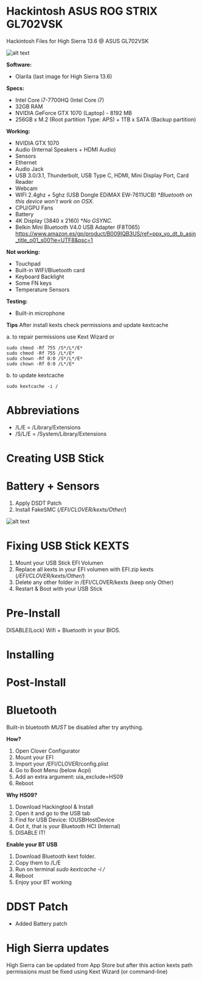 # Hackintosh ASUS ROG STRIX GL702VSK
Hackintosh Files for High Sierra 13.6 @ ASUS GL702VSK

![alt text](https://raw.githubusercontent.com/zubenelakrab/Hackintosh_ASUS_GL702VSK/master/About.jpeg)

**Software:**
* Olarila (last image for High Sierra 13.6)

**Specs:**
* Intel Core i7-7700HQ (Intel Core i7)
* 32GB RAM
* NVIDIA GeForce GTX 1070 (Laptop) - 8192 MB
* 256GB x M.2 (Root partition Type: APS) + 1TB x SATA (Backup partition)

**Working:**
* NVIDIA GTX 1070
* Audio (Internal Speakers + HDMI Audio)
* Sensors 
* Ethernet
* Audio Jack
* USB 3.0/3.1, Thunderbolt, USB Type C, HDMI, Mini Display Port, Card Reader
* Webcam
* WIFI 2.4ghz + 5ghz (USB Dongle EDiMAX EW-7611UCB) **Bluetooth on this device won't work on OSX.*
* CPU/GPU Fans
* Battery
* 4K Display (3840 x 2160) **No GSYNC.*
* Belkin Mini Bluetooth V4.0 USB Adapter (F8T065)
https://www.amazon.es/gp/product/B009IQB3US/ref=ppx_yo_dt_b_asin_title_o01_s00?ie=UTF8&psc=1

**Not working:**
* Touchpad
* Built-in WIFI/Bluetooth card
* Keyboard Backlight
* Some FN keys
* Temperature Sensors

**Testing:**
* Built-in microphone

**Tips**
After install kexts check permissions and update kextcache 

a. to repair permissions use Kext Wizard or 

```
sudo chmod -Rf 755 /S*/L*/E*
sudo chmod -Rf 755 /L*/E*
sudo chown -Rf 0:0 /S*/L*/E*
sudo chown -Rf 0:0 /L*/E*
```

b. to update kextcache

```
sudo kextcache -i /
```

# Abbreviations
* /L/E = /Library/Extensions
* /S/L/E = /System/Library/Extensions

# Creating USB Stick

# Battery + Sensors

1. Apply DSDT Patch 
2. Install FakeSMC (*/EFI/CLOVER/kexts/Other/*)

![alt text](https://raw.githubusercontent.com/zubenelakrab/Hackintosh_ASUS_GL702VSK/master/bat_sensors.jpeg)

# Fixing USB Stick KEXTS

1. Mount your USB Stick EFI Volumen
2. Replace all kexts in your EFI volumen with EFI.zip kexts (*/EFI/CLOVER/kexts/Other/*)
3. Delete any other folder in /EFI/CLOVER/kexts (keep only Other)
4. Restart & Boot with your USB Stick

# Pre-Install 

DISABLE(Lock) Wifi + Bluetooth in your BIOS. 

# Installing


# Post-Install

# Bluetooth

Built-in bluetooth *MUST* be disabled after try anything.

**How?**
1. Open Clover Configurator
2. Mount your EFI
3. Import your /EFI/CLOVER/config.plist
4. Go to Boot Menu (below Acpi)
5. Add an extra argument: uia_exclude=HS09
6. Reboot

**Why HS09?**
1. Download Hackingtool & Install
2. Open it and go to the USB tab
3. Find for USB Device: IOUSBHostDevice
4. Got it, that is your Bluetooth HCI (Internal)
5. DISABLE IT!

**Enable your BT USB**
1. Download Bluetooth kext folder.
2. Copy them to /L/E
3. Run on terminal *sudo kextcache -i /*
4. Reboot
5. Enjoy your BT working

# DDST Patch

* Added Battery patch

# High Sierra updates
High Sierra can be updated from App Store but after this action kexts path permissions must be fixed using Kext Wizard (or command-line)
